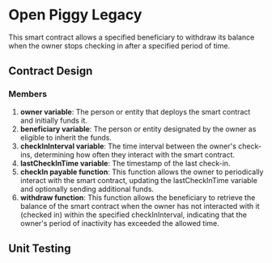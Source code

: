 # Open Piggy Legacy

This smart contract allows a specified beneficiary to withdraw its balance when the owner stops checking in after a specified period of time.

## Contract Design

### Members

1. **owner variable**: The person or entity that deploys the smart contract and initially funds it.
2. **beneficiary variable**: The person or entity designated by the owner as eligible to inherit the funds.
3. **checkInInterval variable**: The time interval between the owner's check-ins, determining how often they interact with the smart contract.
4. **lastCheckInTime variable**: The timestamp of the last check-in.
5. **checkIn payable function**: This function allows the owner to periodically interact with the smart contract, updating the lastCheckInTime variable and optionally sending additional funds.
6. **withdraw function**: This function allows the beneficiary to retrieve the balance of the smart contract when the owner has not interacted with it (checked in) within the specified checkInInterval, indicating that the owner's period of inactivity has exceeded the allowed time.

## Unit Testing

